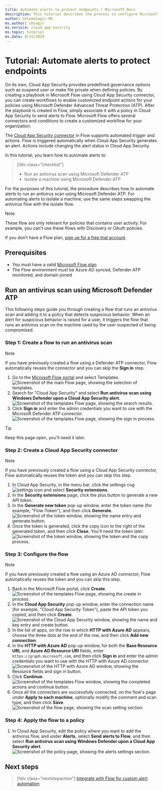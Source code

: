 ```yaml
---
title: Automate alerts to protect endpoints | Microsoft Docs
description: This tutorial describes the process to configure Microsoft Cloud App Security alerts to use Microsoft Flows to run Microsoft Defender actions.
author: ShlomoSagir-MS
ms.author: shsagir
ms.service: cloud-app-security
ms.topic: tutorial
ms.date: 8/15/2019
---
```


# Tutorial: Automate alerts to protect endpoints

On its own, Cloud App Security provides predefined governance options such as suspend user or make file private when defining policies. By creating a playbook in Microsoft Flow using Cloud App Security connector, you can create workflows to enable customized endpoint actions for your policies using Microsoft Defender Advanced Threat Protection (ATP). After the playbook is created in Flow, simply associate it with a policy in Cloud App Security to send alerts to Flow. Microsoft Flow offers several connectors and conditions to create a customized workflow for your organization.

The [Cloud App Security connector](https://docs.microsoft.com/connectors/cloudappsecurity/) in Flow supports automated trigger and actions. Flow is triggered automatically when Cloud App Security generates an alert. Actions include changing the alert status in Cloud App Security.

In this tutorial, you learn how to automate alerts to:

> [!div class="checklist"]
> * Run an antivirus scan using Microsoft Defender ATP
> * Isolate a machine using Microsoft Defender ATP

For the purposes of this tutorial, the procedure describes how to automate alerts to run an antivirus scan using Microsoft Defender ATP. For automating alerts to isolate a machine, use the same steps swapping the antivirus flow with the isolate flow.

> [!NOTE]
> These flow are only relevant for policies that contains user activity. For example, you can't use these flows with Discovery or OAuth policies.

If you don’t have a Flow plan, [sign up for a free trial account](https://flow.microsoft.com/pricing).

## Prerequisites

* You must have a valid [Microsoft Flow plan](https://flow.microsoft.com/pricing)
* The Flow environment must be Azure AD synced, Defender ATP monitored, and domain joined

## Run an antivirus scan using Microsoft Defender ATP

This following steps guide you through creating a flow that runs an antivirus scan and adding it to a policy that detects suspicious behavior. When an alert for suspicious behavior is raised for a user, it triggers the flow that runs an antivirus scan on the machine used by the user suspected of being compromised.

### Step 1: Create a flow to run an antivirus scan

> [!NOTE]
> If you have previously created a flow using a Defender ATP connector, Flow automatically reuses the connector and you can skip the **Sign in** step.

1. Go to the [Microsoft Flow portal](https://flow.microsoft.com/) and select Templates.
    ![Screenshot of the main Flow page, showing the selection of templates.](media/tutorial-flow-templates.png)
1. Search for "Cloud App Security" and select **Run antivirus scan using Windows Defender upon a Cloud App Security alert**.
    ![Screenshot of the templates Flow page, showing the search results.](media/tutorial-flow-templates-search.png)
1. Click **Sign in** and enter the admin credentials you want to use with the Microsoft Defender ATP connector.
    ![Screenshot of the templates Flow page, showing the sign in process.](media/tutorial-flow-templates-signin.png)

> [!TIP]
> Keep this page open, you'll need it later.

### Step 2: Create a Cloud App Security connector

> [!NOTE]
> If you have previously created a flow using a Cloud App Security connector, Flow automatically reuses the token and you can skip this step.

1. In Cloud App Security, in the menu bar, click the settings cog ![settings icon](./media/settings-icon.png "settings icon") and select **Security extensions**.
1. In the **Security extensions** page, click the plus button to generate a new API token.
1. In the **Generate new token** pop-up window, enter the token name (for example, "Flow-Token"), and then click **Generate**.
    ![Screenshot of the token window, showing the name entry and generate button.](media/tutorial-flow-token-generate.png)
1. Once the token is generated, click the copy icon to the right of the generated token, and then click **Close**. You'll need the token later.
    ![Screenshot of the token window, showing the token and the copy process.](media/tutorial-flow-token-copy.png)

### Step 3: Configure the flow

> [!NOTE]
> If you have previously created a flow using an Azure AD connector, Flow automatically reuses the token and you can skip this step.

1. Back in the Microsoft Flow portal, click **Create**.
    ![Screenshot of the templates Flow page, showing the create in process.](media/tutorial-flow-templates-create.png)
1. In the **Cloud App Security** pop-up window, enter the connection name (for example, "Cloud App Security Token"), paste the API token you copied, and then click **Create**.
    ![Screenshot of the Cloud App Security window, showing the name and key entry and create button.](media/tutorial-flow-token-generate.png)
1. In the list of apps, on the row in which **HTTP with Azure AD** appears, choose the three dots at the end of the row, and then click **Add new connection**.
1. In the **HTTP with Azure AD** pop-up window, for both the **Base Resource URL** and **Azure AD Resource URI** fields, enter `https://graph.microsoft.com`, and then click **Sign in** and enter the admin credentials you want to use with the HTTP with Azure AD connector.
    ![Screenshot of the HTTP with Azure AD window, showing the Resource fields and sign in button.](media/tutorial-flow-templates-azure.png)
1. Click **Continue**.
    ![Screenshot of the templates Flow window, showing the completed actions and continue button.](media/tutorial-flow-templates-continue.png)
1. Once all the connecters are successfully connected, on the flow's page under **Apply to each machine**, optionally modify the comment and scan type, and then click **Save**.
    ![Screenshot of the flow page, showing the scan setting section.](media/tutorial-flow-templates-scan.png)

### Step 4: Apply the flow to a policy

1. In Cloud App Security, edit the policy where you want to add the antivirus flow, and under **Alerts**, select **Send alerts to Flow**, and then select **Run antivirus scan using Windows Defender upon a Cloud App Security alert**.
    ![Screenshot of the policy page, showing the alerts settings section.](media/tutorial-flow-templates-alerts.png)

## Next steps

> [!div class="nextstepaction"]
[Integrate with Flow for custom alert automation](flow-integration.md)
